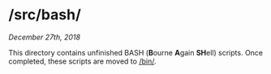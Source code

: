 # /src/bash/
*December 27th, 2018*

This directory contains unfinished BASH (**B**ourne **A**gain **SH**ell) scripts. Once completed, these scripts are moved to [/bin/](/bin/).
